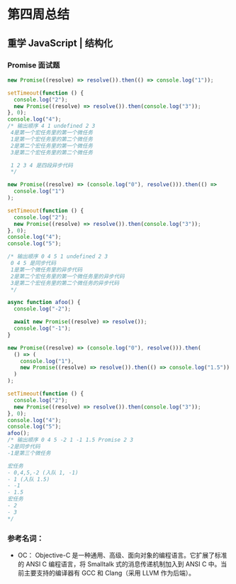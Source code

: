 # 第四周总结

## 重学 JavaScript | 结构化

### Promise 面试题

```javascript
new Promise((resolve) => resolve()).then(() => console.log("1"));

setTimeout(function () {
  console.log("2");
  new Promise((resolve) => resolve()).then(console.log("3"));
}, 0);
console.log("4");
/* 输出顺序 4 1 undefined 2 3
 4是第一个宏任务里的第一个微任务 
 1是第一个宏任务里的第二个微任务
 2是第二个宏任务里的第一个微任务
 3是第二个宏任务里的第二个微任务

 1 2 3 4 是四段异步代码
 */
```

```javascript
new Promise((resolve) => (console.log("0"), resolve())).then(() =>
  console.log("1")
);

setTimeout(function () {
  console.log("2");
  new Promise((resolve) => resolve()).then(console.log("3"));
}, 0);
console.log("4");
console.log("5");

/* 输出顺序 0 4 5 1 undefined 2 3
 0 4 5 是同步代码
 1是第一个微任务里的异步代码
 2是第二个宏任务里的第一个微任务里的异步代码
 3是第二个宏任务里的第二个微任务的异步代码
 */
```

```javascript
async function afoo() {
  console.log("-2");

  await new Promise((resolve) => resolve());
  console.log("-1");
}

new Promise((resolve) => (console.log("0"), resolve())).then(
  () => (
    console.log("1"),
    new Promise((resolve) => resolve()).then(() => console.log("1.5"))
  )
);

setTimeout(function () {
  console.log("2");
  new Promise((resolve) => resolve()).then(console.log("3"));
}, 0);
console.log("4");
console.log("5");
afoo();
/* 输出顺序 0 4 5 -2 1 -1 1.5 Promise 2 3
-2是同步代码
-1是第三个微任务

宏任务
- 0,4,5,-2 (入队 1, -1)
- 1 (入队 1.5)
- -1
- 1.5
宏任务
- 2
- 3
*/
```

### 参考名词：

- OC： Objective-C 是一种通用、高级、面向对象的编程语言。它扩展了标准的 ANSI C 编程语言，将 Smalltalk 式的消息传递机制加入到 ANSI C 中。当前主要支持的编译器有 GCC 和 Clang（采用 LLVM 作为后端）。
